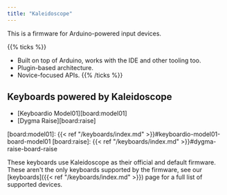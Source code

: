 ```yaml
---
title: "Kaleidoscope"
---
```


This is a firmware for Arduino-powered input devices.

{{% ticks %}}
* Built on top of Arduino, works with the IDE and other tooling too.
* Plugin-based architecture.
* Novice-focused APIs.
{{% /ticks %}}

## Keyboards powered by Kaleidoscope

* [Keyboardio Model01][board:model01]
* [Dygma Raise][board:raise]

 [board:model01]: {{< ref
"/keyboards/index.md" >}}#keyboardio-model01-board-model01
 [board:raise]: {{< ref
"/keyboards/index.md" >}}#dygma-raise-board-raise

These keyboards use Kaleidoscope as their official and default firmware. These
aren't the only keyboards supported by the firmware, see our [keyboards]({{< ref
"/keyboards/index.md" >}}) page for a full list of supported devices.
